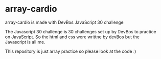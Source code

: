 # array-cardio
array-cardio is made with DevBos JavaScript 30 challenge

The Javascript 30 challenge is 30 challenges set up by DevBos to practice on JavaScript. So the html and css were writtne by devBos but the Javascript is all me.

This repository is just array practice so please look at the code :)
